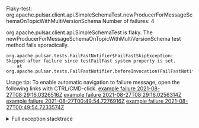         
Flaky-test: org.apache.pulsar.client.api.SimpleSchemaTest.newProducerForMessageSchemaOnTopicWithMultiVersionSchema
Number of failures: 4

org.apache.pulsar.client.api.SimpleSchemaTest is flaky. The newProducerForMessageSchemaOnTopicWithMultiVersionSchema test method fails sporadically.

```
org.apache.pulsar.tests.FailFastNotifier$FailFastSkipException: Skipped after failure since testFailFast system property is set.
	at org.apache.pulsar.tests.FailFastNotifier.beforeInvocation(FailFastNotifier.java:88)

```

Usage tip: To enable automatic navigation to failure message, open the following links with CTRL/CMD-click.
[example failure 2021-08-27T08:29:16.0326516Z](https://github.com/apache/pulsar/runs/3441181143?check_suite_focus=true#step:9:1062)
[example failure 2021-08-27T08:29:16.0256314Z](https://github.com/apache/pulsar/runs/3441181143?check_suite_focus=true#step:9:1058)
[example failure 2021-08-27T00:49:54.7276916Z](https://github.com/apache/pulsar/runs/3438608157?check_suite_focus=true#step:9:1058)
[example failure 2021-08-27T00:49:54.7233574Z](https://github.com/apache/pulsar/runs/3438608157?check_suite_focus=true#step:9:1054)


<details>
<summary>Full exception stacktrace</summary>
<code><pre>
org.apache.pulsar.tests.FailFastNotifier$FailFastSkipException: Skipped after failure since testFailFast system property is set.
	at org.apache.pulsar.tests.FailFastNotifier.beforeInvocation(FailFastNotifier.java:88)

</pre></code>
</details>


